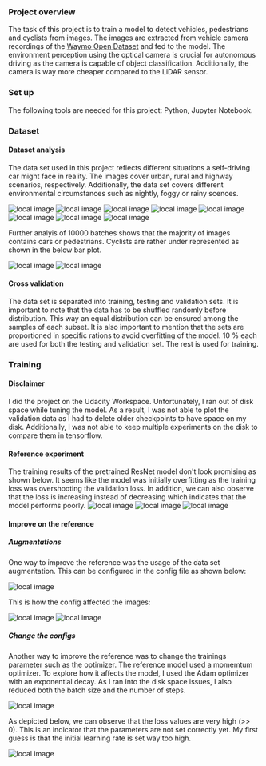 ### Project overview
The task of this project is to train a model to detect vehicles, pedestrians and cyclists from images. The images are extracted from vehicle camera recordings of the [Waymo Open Dataset](https://waymo.com/open/) and fed to the model. The environment perception using the optical camera is crucial for autonomous driving as the camera is capable of object classification.
Additionally, the camera is way more cheaper compared to the LiDAR sensor.

### Set up
The following tools are needed for this project: Python, Jupyter Notebook.

### Dataset
#### Dataset analysis
The data set used in this project reflects different situations a self-driving car might face in reality. The images cover urban, rural and highway scenarios, respectively. Additionally, the data set covers different environmental circumstances such as nightly, foggy or rainy scences.

![local image](doc/pic1.png)
![local image](doc/pic2.png)
![local image](doc/pic3.png)
![local image](doc/pic4.png)
![local image](doc/pic5.png)
![local image](doc/pic6.png)
![local image](doc/pic7.png)
![local image](doc/pic8.png)

Further analyis of 10000 batches shows that the majority of images contains cars or pedestrians. Cyclists are rather under represented as shown in the below bar plot.

![local image](doc/pic10.png)
![local image](doc/pic9.png)

#### Cross validation
The data set is separated into training, testing and validation sets. It is important to note that the data has to be shuffled randomly before distribution. This way an equal distribution can be ensured among the samples of each subset. It is also important to mention that the sets are proportioned in specific rations to avoid overfitting of the model. 10 % each are used for both the testing and validation set. The rest is used for training.

### Training
#### Disclaimer
I did the project on the Udacity Workspace. Unfortunately, I ran out of disk space while tuning the model. As a result, I was not able to plot the validation data as I had to delete older checkpoints to have space on my disk. Additionally, I was not able to keep multiple experiments on the disk to compare them in tensorflow.

#### Reference experiment
The training results of the pretrained ResNet model don't look promising as shown below.
It seems like the model was initially overfitting as the training loss was overshooting the validation loss.
In addition, we can also observe that the loss is increasing instead of decreasing which indicates that the model performs poorly.
![local image](doc/pic16.png) ![local image](doc/pic17.png) ![local image](doc/pic18.png)

#### Improve on the reference
##### Augmentations
One way to improve the reference was the usage of the data set augmentation. This can be configured in the config file as shown below:

![local image](doc/pic15.PNG)

This is how the config affected the images:

![local image](doc/pic13.PNG) ![local image](doc/pic14.PNG)


##### Change the configs
Another way to improve the reference was to change the trainings parameter such as the optimizer. The reference model used a momemtum optimizer. To explore how it affects the model, I used the Adam optimizer with an exponential decay. As I ran into the disk space issues, I also reduced both the batch size and the number of steps.

![local image](doc/pic11.PNG)

As depicted below, we can observe that the loss values are very high (>> 0).
This is an indicator that the parameters are not set correctly yet.
My first guess is that the initial learning rate is set way too high.

![local image](doc/pic12.PNG)









